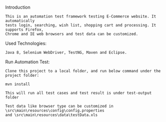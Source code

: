 Introduction

	This is an automation test framework testing E-Commerce website. It automatically
    tests login, searching, wish list, shopping cart and processing. It supports Firefox, 
	Chrome and IE web browsers and test data can be customized.

Used Technologies:

	Java 8, Selenium WebDriver, TestNG, Maven and Eclipse.

Run Automation Test:

	Clone this project to a local folder, and run below command under the project folder:
	
	mvn install

	This will run all test cases and test result is under test-output folder
	
	Test data like browser type can be customized in \src\main\resources\config\config.properties
	and \src\main\resources\data\testData.xls

